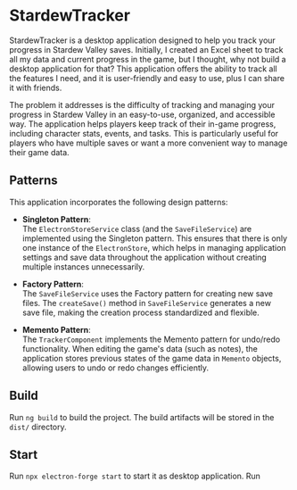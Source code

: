 # StardewTracker

StardewTracker is a desktop application designed to help you track your progress in Stardew Valley saves. Initially, I created an Excel sheet to track all my data and current progress in the game, but I thought, why not build a desktop application for that? This application offers the ability to track all the features I need, and it is user-friendly and easy to use, plus I can share it with friends.

The problem it addresses is the difficulty of tracking and managing your progress in Stardew Valley in an easy-to-use, organized, and accessible way. The application helps players keep track of their in-game progress, including character stats, events, and tasks. This is particularly useful for players who have multiple saves or want a more convenient way to manage their game data.

## Patterns
This application incorporates the following design patterns:

- **Singleton Pattern**:  
  The `ElectronStoreService` class (and the `SaveFileService`) are implemented using the Singleton pattern. This ensures that there is only one instance of the `ElectronStore`, which helps in managing application settings and save data throughout the application without creating multiple instances unnecessarily.

- **Factory Pattern**:  
  The `SaveFileService` uses the Factory pattern for creating new save files. The `createSave()` method in `SaveFileService` generates a new save file, making the creation process standardized and flexible.

- **Memento Pattern**:  
  The `TrackerComponent` implements the Memento pattern for undo/redo functionality. When editing the game's data (such as notes), the application stores previous states of the game data in `Memento` objects, allowing users to undo or redo changes efficiently.


## Build

Run `ng build` to build the project. The build artifacts will be stored in the `dist/` directory.

## Start
Run `npx electron-forge start` to start it as desktop application. 
Run

